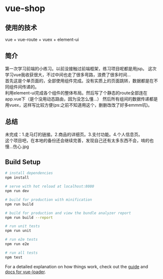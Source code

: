 # vue-shop

## 使用的技术

vue + vue-route + vuex + element-ui
## 简介

第一次学习前端的小练习。以前没接触过前端框架，练习项目呢都是用jsp。
这次学习vue我收获很大，不过中间也走了很多弯路，浪费了很多时间...
<br>
首先这是个单页面的，全部使用组件完成。没有实质上的页面跳转，数据都是在不同组件间传递的。
<br>
利用element-ui完成各个组件的整体布局。然后写了个静态的route全部连在app.vue下（是个没用动态路由，因为没怎么懂...）
然后所有组间的数据传递都是用vuex，这样写比较方便(ps:之前不知道用这个，删删改改了好多emmm坑)。
## 总结

未完成：1.走马灯的链接。2.商品的详细页。3.支付功能。4.个人信息页。
<br>这个项目吧，在本地的备份还会继续完善，发现自己还有太多东西不会，啃的也慢...伤心.jpg
## Build Setup

``` bash
# install dependencies
npm install

# serve with hot reload at localhost:8080
npm run dev

# build for production with minification
npm run build

# build for production and view the bundle analyzer report
npm run build --report

# run unit tests
npm run unit

# run e2e tests
npm run e2e

# run all tests
npm test
```

For a detailed explanation on how things work, check out the [guide](http://vuejs-templates.github.io/webpack/) and [docs for vue-loader](http://vuejs.github.io/vue-loader).
